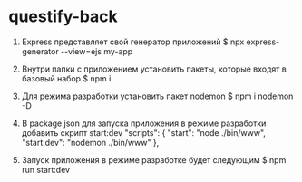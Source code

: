 # questify-back

1. Express представляет свой генератор приложений
   $ npx express-generator --view=ejs my-app

2. Внутри папки с приложением установить пакеты, которые входят в базовый набор
   $ npm i

3. Для режима разработки установить пакет nodemon
   $ npm i nodemon -D

4. В package.json для запуска приложения в режиме разработки добавить скрипт start:dev
   "scripts": {
   "start": "node ./bin/www",
   "start:dev": "nodemon ./bin/www"
   },

5. Запуск приложения в режиме разработке будет следующим
   $ npm run start:dev
